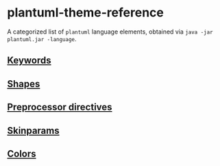 # plantuml-theme-reference

A categorized list of `plantuml` language elements, obtained via `java -jar plantuml.jar -language`.
     
## [Keywords](keywords.md)     
## [Shapes](shapes.md)     
## [Preprocessor directives](preprocessor_directives.md)     
## [Skinparams](skinparams/skinparams.md)     
## [Colors](colors.md)
